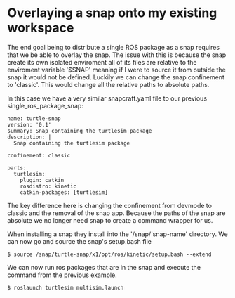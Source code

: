 # Overlaying a snap onto my existing workspace

The end goal being to distribute a single ROS package as a snap requires that we
be able to overlay the snap. The issue with this is because the snap create its
own isolated enviroment all of its files are relative to the enviroment variable
'$SNAP' meaning if I were to source it from outside the snap it would not be
defined. Luckily we can change the snap confinement to 'classic'. This would
change all the relative paths to absolute paths. 

In this case we have a very similar snapcraft.yaml file to our previous
single_ros_package_snap:
```
name: turtle-snap
version: '0.1' 
summary: Snap containing the turtlesim package
description: |
  Snap containing the turtlesim package

confinement: classic

parts:
  turtlesim:
    plugin: catkin
    rosdistro: kinetic
    catkin-packages: [turtlesim]
```

The key difference here is changing the confinement from devmode to classic and
the removal of the snap app. Because the paths of the snap are absolute we no
longer need snap to create a command wrapper for us.

When installing a snap they install into the '/snap/'snap-name' directory. We
can now go and source the snap's setup.bash file
```
$ source /snap/turtle-snap/x1/opt/ros/kinetic/setup.bash --extend
```

We can now run ros packages that are in the snap and execute the command from
the previous example.

```
$ roslaunch turtlesim multisim.launch
```